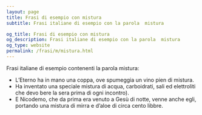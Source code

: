```yaml
---
layout: page
title: Frasi di esempio con mistura 
subtitle: Frasi italiane di esempio con la parola  mistura

og_title: Frasi di esempio con mistura 
og_description: Frasi italiane di esempio con la parola  mistura
og_type: website
permalink: /frasi/m/mistura.html
---
```


Frasi italiane di esempio contenenti la parola mistura:


- L’Eterno ha in mano una coppa, ove spumeggia un vino pien di mistura.
- Ha inventato una speciale mistura di acqua, carboidrati, sali ed elettroliti che devo bere la sera prima di ogni incontro).
- E Nicodemo, che da prima era venuto a Gesù di notte, venne anche egli, portando una mistura di mirra e d’aloe di circa cento libbre.
